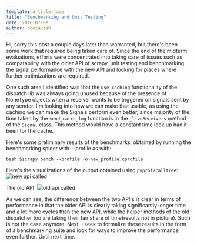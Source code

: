 ```yaml
---
template: article.jade
title: "Benchmarking and Unit Testing"
date: 2016-07-08
author: rootavish
---
```


Hi, sorry this post a couple days later than warranted, but there's been some
work that required being taken care of. Since the end of the midterm evaluations,
efforts were concentrated into taking care of issues such as compatability with the
older API of scrapy, unit testing and benchmarking the signal performance with the
new API and looking for places where further optimizations are required.

<span class="more"></span>

One such area I identified was that the `use_caching` functionality of the dispatch lib
was always going unused because of the presence of NoneType objects when a receiver wants
to be triggered on signals sent by any sender. I'm looking into how we can make that usable,
as using the caching we can make the Signals perform even better, since majority of the time taken
by the `send_catch_log` function is in the `_liveReceivers` method of the `Signal` class. This
method would have a constant time look up had it been for the cache.

Here's some preliminary results of the benchmarks, obtained by running the benchmarking spider with
--profile as with:

```bash $scrapy bench --profile -o new_profile.cprofile```

Here's the visualizations of the output obtained using `pyprof2calltree`:
![new api called](new_api.png)

The old API:
![old api called](old_api.png)


As we can see, the difference between the two API's is clear in terms of performance in that the older
API is clearly taking significantly longer time and a lot more cycles than the new API, while the helper methods
of the old dispatcher too are taking their fair share of time(results not in picture). Such is not the case anymore.
Next, I seek to formalize these results in the form of a benchmarking suite and look for ways to improve the
performance even further. Until next time.
